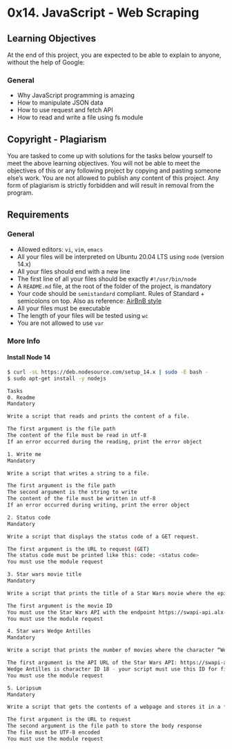 # 0x14. JavaScript - Web Scraping

## Learning Objectives
At the end of this project, you are expected to be able to explain to anyone, without the help of Google:

### General
- Why JavaScript programming is amazing
- How to manipulate JSON data
- How to use request and fetch API
- How to read and write a file using fs module

## Copyright - Plagiarism
You are tasked to come up with solutions for the tasks below yourself to meet the above learning objectives. You will not be able to meet the objectives of this or any following project by copying and pasting someone else’s work. You are not allowed to publish any content of this project. Any form of plagiarism is strictly forbidden and will result in removal from the program.

## Requirements
### General
- Allowed editors: `vi`, `vim`, `emacs`
- All your files will be interpreted on Ubuntu 20.04 LTS using `node` (version 14.x)
- All your files should end with a new line
- The first line of all your files should be exactly `#!/usr/bin/node`
- A `README.md` file, at the root of the folder of the project, is mandatory
- Your code should be `semistandard` compliant. Rules of Standard + semicolons on top. Also as reference: [AirBnB style](https://github.com/airbnb/javascript)
- All your files must be executable
- The length of your files will be tested using `wc`
- You are not allowed to use `var`

### More Info
#### Install Node 14
```bash
$ curl -sL https://deb.nodesource.com/setup_14.x | sudo -E bash -
$ sudo apt-get install -y nodejs

Tasks
0. Readme
Mandatory

Write a script that reads and prints the content of a file.

The first argument is the file path
The content of the file must be read in utf-8
If an error occurred during the reading, print the error object

1. Write me
Mandatory

Write a script that writes a string to a file.

The first argument is the file path
The second argument is the string to write
The content of the file must be written in utf-8
If an error occurred during writing, print the error object

2. Status code
Mandatory

Write a script that displays the status code of a GET request.

The first argument is the URL to request (GET)
The status code must be printed like this: code: <status code>
You must use the module request

3. Star wars movie title
Mandatory

Write a script that prints the title of a Star Wars movie where the episode number matches a given integer.

The first argument is the movie ID
You must use the Star Wars API with the endpoint https://swapi-api.alx-tools.com/api/films/:id
You must use the module request

4. Star wars Wedge Antilles
Mandatory

Write a script that prints the number of movies where the character “Wedge Antilles” is present.

The first argument is the API URL of the Star Wars API: https://swapi-api.alx-tools.com/api/films/
Wedge Antilles is character ID 18 - your script must use this ID for filtering the result of the API
You must use the module request

5. Loripsum
Mandatory

Write a script that gets the contents of a webpage and stores it in a file.

The first argument is the URL to request
The second argument is the file path to store the body response
The file must be UTF-8 encoded
You must use the module request

